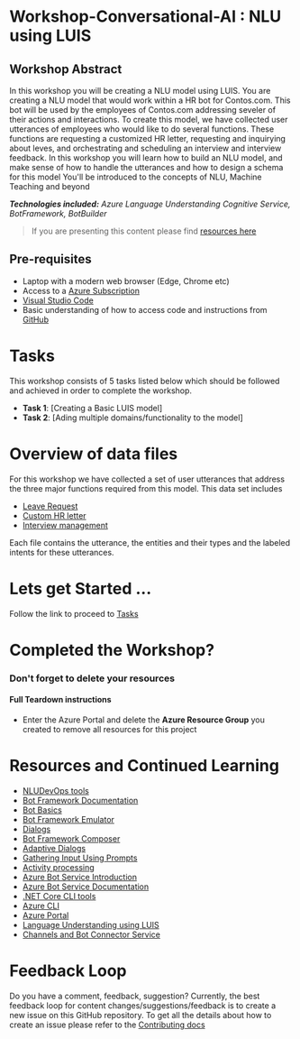 # Workshop-Conversational-AI : NLU using LUIS

## Workshop Abstract

In this workshop you will be creating a NLU model using LUIS. You are creating a NLU model that would work within a HR bot for Contos.com. This bot will be used by the employees of Contos.com
addressing seveler of their actions and interactions. To create this model, we have collected user utterances of employees who would like to do several functions. These functions are requesting a customized HR letter, requesting and inquirying about leves, and orchestrating and scheduling an interview and interview feedback. In this workshop you will learn how to build an NLU model, and make sense of how to handle the utterances and how to design a schema for this model You'll be introduced to the concepts of NLU, Machine Teaching and beyond 

***Technologies included:** Azure Language Understanding Cognitive Service, BotFramework, BotBuilder*

> If you are presenting this content please find [resources here](workshop-instructions-presenter.md)

## Pre-requisites

* Laptop with a modern web browser (Edge, Chrome etc)
* Access to a [Azure Subscription](https://azure.microsoft.com)
* [Visual Studio Code](https://code.visualstudio.com/?WT.mc_id=aimlworkshop-github-amynic)
* Basic understanding of how to access code and instructions from [GitHub](https://guides.github.com/)

# Tasks
This workshop consists of 5 tasks listed below which should be followed and achieved in order to complete the workshop. 

- **Task 1**: [Creating a Basic LUIS model]
- **Task 2**: [Ading multiple domains/functionality to the model] 

# Overview of data files 
For this workshop we have collected a set of user utterances that address the three major functions required from this model. This data set includes

- [Leave Request](Data/HR_vacation_data.csv)
- [Custom HR letter](Data/HR_letter_data.csv)
- [Interview management](Data/HR_interview_data.csv)

Each file contains the utterance, the entities and their types and the labeled intents for these utterances. 

# Lets get Started ...

Follow the link to proceed to [Tasks](workshop-task.md)


# Completed the Workshop?

### Don't forget to delete your resources

#### Full Teardown instructions

* Enter the Azure Portal and delete the **Azure Resource Group** you created to remove all resources for this project


# Resources and Continued Learning

- [NLUDevOps tools](https://github.com/Microsoft/NLU.DevOps) 
- [Bot Framework Documentation](https://docs.botframework.com)
- [Bot Basics](https://docs.microsoft.com/azure/bot-service/bot-builder-basics?view=azure-bot-service-4.0)
- [Bot Framework Emulator](https://github.com/Microsoft/BotFramework-Emulator/releases) 
- [Dialogs](https://docs.microsoft.com/en-us/azure/bot-service/bot-builder-concept-dialog?view=azure-bot-service-4.0)
- [Bot Framework Composer](https://github.com/microsoft/BotFramework-Composer)
- [Adaptive Dialogs](https://github.com/Microsoft/BotBuilder-Samples/tree/master/experimental/adaptive-dialog)
- [Gathering Input Using Prompts](https://docs.microsoft.com/en-us/azure/bot-service/bot-builder-prompts?view=azure-bot-service-4.0&tabs=csharp)
- [Activity processing](https://docs.microsoft.com/en-us/azure/bot-service/bot-builder-concept-activity-processing?view=azure-bot-service-4.0)
- [Azure Bot Service Introduction](https://docs.microsoft.com/azure/bot-service/bot-service-overview-introduction?view=azure-bot-service-4.0)
- [Azure Bot Service Documentation](https://docs.microsoft.com/azure/bot-service/?view=azure-bot-service-4.0)
- [.NET Core CLI tools](https://docs.microsoft.com/en-us/dotnet/core/tools/?tabs=netcore2x)
- [Azure CLI](https://docs.microsoft.com/cli/azure/?view=azure-cli-latest)
- [Azure Portal](https://portal.azure.com)
- [Language Understanding using LUIS](https://docs.microsoft.com/en-us/azure/cognitive-services/luis/)
- [Channels and Bot Connector Service](https://docs.microsoft.com/en-us/azure/bot-service/bot-concepts?view=azure-bot-service-4.0)


# Feedback Loop

Do you have a comment, feedback, suggestion? Currently, the best feedback loop for content changes/suggestions/feedback is to create a new issue on this GitHub repository. To get all the details about how to create an issue please refer to the [Contributing docs](../CONTRIBUTING.md)

